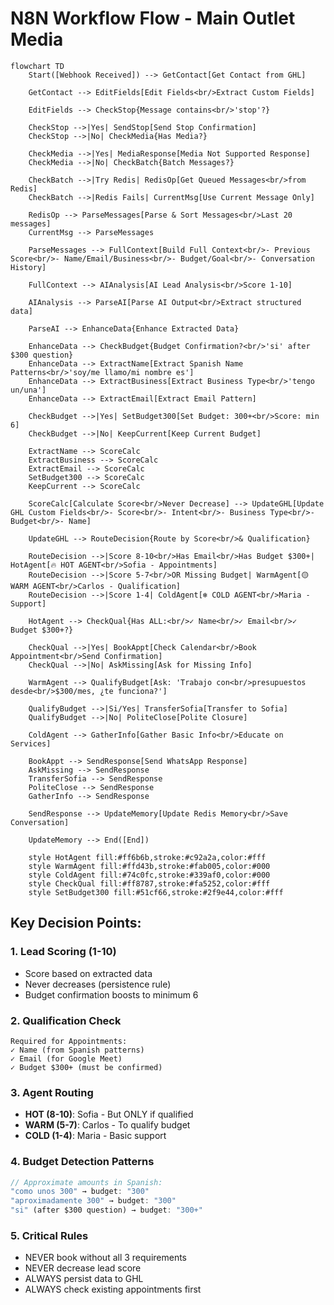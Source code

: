 # N8N Workflow Flow - Main Outlet Media

```mermaid
flowchart TD
    Start([Webhook Received]) --> GetContact[Get Contact from GHL]
    
    GetContact --> EditFields[Edit Fields<br/>Extract Custom Fields]
    
    EditFields --> CheckStop{Message contains<br/>'stop'?}
    
    CheckStop -->|Yes| SendStop[Send Stop Confirmation]
    CheckStop -->|No| CheckMedia{Has Media?}
    
    CheckMedia -->|Yes| MediaResponse[Media Not Supported Response]
    CheckMedia -->|No| CheckBatch{Batch Messages?}
    
    CheckBatch -->|Try Redis| RedisOp[Get Queued Messages<br/>from Redis]
    CheckBatch -->|Redis Fails| CurrentMsg[Use Current Message Only]
    
    RedisOp --> ParseMessages[Parse & Sort Messages<br/>Last 20 messages]
    CurrentMsg --> ParseMessages
    
    ParseMessages --> FullContext[Build Full Context<br/>- Previous Score<br/>- Name/Email/Business<br/>- Budget/Goal<br/>- Conversation History]
    
    FullContext --> AIAnalysis[AI Lead Analysis<br/>Score 1-10]
    
    AIAnalysis --> ParseAI[Parse AI Output<br/>Extract structured data]
    
    ParseAI --> EnhanceData{Enhance Extracted Data}
    
    EnhanceData --> CheckBudget{Budget Confirmation?<br/>'si' after $300 question}
    EnhanceData --> ExtractName[Extract Spanish Name Patterns<br/>'soy/me llamo/mi nombre es']
    EnhanceData --> ExtractBusiness[Extract Business Type<br/>'tengo un/una']
    EnhanceData --> ExtractEmail[Extract Email Pattern]
    
    CheckBudget -->|Yes| SetBudget300[Set Budget: 300+<br/>Score: min 6]
    CheckBudget -->|No| KeepCurrent[Keep Current Budget]
    
    ExtractName --> ScoreCalc
    ExtractBusiness --> ScoreCalc
    ExtractEmail --> ScoreCalc
    SetBudget300 --> ScoreCalc
    KeepCurrent --> ScoreCalc
    
    ScoreCalc[Calculate Score<br/>Never Decrease] --> UpdateGHL[Update GHL Custom Fields<br/>- Score<br/>- Intent<br/>- Business Type<br/>- Budget<br/>- Name]
    
    UpdateGHL --> RouteDecision{Route by Score<br/>& Qualification}
    
    RouteDecision -->|Score 8-10<br/>Has Email<br/>Has Budget $300+| HotAgent[🔥 HOT AGENT<br/>Sofia - Appointments]
    RouteDecision -->|Score 5-7<br/>OR Missing Budget| WarmAgent[🟡 WARM AGENT<br/>Carlos - Qualification]
    RouteDecision -->|Score 1-4| ColdAgent[❄️ COLD AGENT<br/>Maria - Support]
    
    HotAgent --> CheckQual{Has ALL:<br/>✓ Name<br/>✓ Email<br/>✓ Budget $300+?}
    
    CheckQual -->|Yes| BookAppt[Check Calendar<br/>Book Appointment<br/>Send Confirmation]
    CheckQual -->|No| AskMissing[Ask for Missing Info]
    
    WarmAgent --> QualifyBudget[Ask: 'Trabajo con<br/>presupuestos desde<br/>$300/mes, ¿te funciona?']
    
    QualifyBudget -->|Si/Yes| TransferSofia[Transfer to Sofia]
    QualifyBudget -->|No| PoliteClose[Polite Closure]
    
    ColdAgent --> GatherInfo[Gather Basic Info<br/>Educate on Services]
    
    BookAppt --> SendResponse[Send WhatsApp Response]
    AskMissing --> SendResponse
    TransferSofia --> SendResponse
    PoliteClose --> SendResponse
    GatherInfo --> SendResponse
    
    SendResponse --> UpdateMemory[Update Redis Memory<br/>Save Conversation]
    
    UpdateMemory --> End([End])

    style HotAgent fill:#ff6b6b,stroke:#c92a2a,color:#fff
    style WarmAgent fill:#ffd43b,stroke:#fab005,color:#000
    style ColdAgent fill:#74c0fc,stroke:#339af0,color:#000
    style CheckQual fill:#ff8787,stroke:#fa5252,color:#fff
    style SetBudget300 fill:#51cf66,stroke:#2f9e44,color:#fff
```

## Key Decision Points:

### 1. **Lead Scoring (1-10)**
- Score based on extracted data
- Never decreases (persistence rule)
- Budget confirmation boosts to minimum 6

### 2. **Qualification Check**
```
Required for Appointments:
✓ Name (from Spanish patterns)
✓ Email (for Google Meet)
✓ Budget $300+ (must be confirmed)
```

### 3. **Agent Routing**
- **HOT (8-10)**: Sofia - But ONLY if qualified
- **WARM (5-7)**: Carlos - To qualify budget
- **COLD (1-4)**: Maria - Basic support

### 4. **Budget Detection Patterns**
```javascript
// Approximate amounts in Spanish:
"como unos 300" → budget: "300"
"aproximadamente 300" → budget: "300"
"si" (after $300 question) → budget: "300+"
```

### 5. **Critical Rules**
- NEVER book without all 3 requirements
- NEVER decrease lead score
- ALWAYS persist data to GHL
- ALWAYS check existing appointments first
